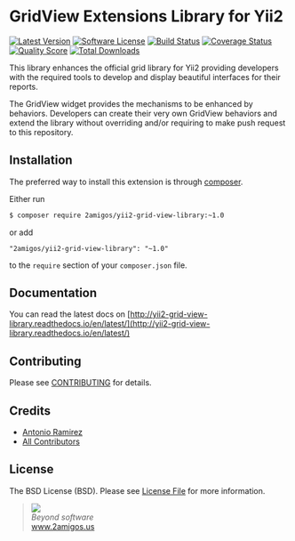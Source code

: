 # GridView Extensions Library for Yii2

[![Latest Version](https://img.shields.io/github/tag/2amigos/yii2-grid-view-library.svg?style=flat-square&label=release)](https://github.com/2amigos/yii2-grid-view-library/tags)
[![Software License](https://img.shields.io/badge/license-MIT-brightgreen.svg?style=flat-square)](LICENSE.md)
[![Build Status](https://img.shields.io/travis/2amigos/yii2-grid-view-library/master.svg?style=flat-square)](https://travis-ci.org/2amigos/yii2-grid-view-library)
[![Coverage Status](https://img.shields.io/scrutinizer/coverage/g/2amigos/yii2-grid-view-library.svg?style=flat-square)](https://scrutinizer-ci.com/g/2amigos/yii2-grid-view-library/code-structure)
[![Quality Score](https://img.shields.io/scrutinizer/g/2amigos/yii2-grid-view-library.svg?style=flat-square)](https://scrutinizer-ci.com/g/2amigos/yii2-grid-view-library)
[![Total Downloads](https://poser.pugx.org/2amigos/yii2-grid-view-library/downloads)](https://packagist.org/packages/2amigos/yii2-grid-view-library)

This library enhances the official grid library for Yii2 providing developers with the required tools to develop and 
display beautiful interfaces for their reports.

The GridView widget provides the mechanisms to be enhanced by behaviors. Developers can create their very 
own GridView behaviors and extend the library without overriding and/or requiring to make push request to this 
repository. 

## Installation

The preferred way to install this extension is through [composer](http://getcomposer.org/download/).

Either run

```bash
$ composer require 2amigos/yii2-grid-view-library:~1.0
```

or add

```
"2amigos/yii2-grid-view-library": "~1.0"
```

to the `require` section of your `composer.json` file.

## Documentation 

You can read the latest docs on [http://yii2-grid-view-library.readthedocs.io/en/latest/](http://yii2-grid-view-library.readthedocs.io/en/latest/)

## Contributing

Please see [CONTRIBUTING](CONTRIBUTING.md) for details.

## Credits

- [Antonio Ramirez](https://github.com/tonydspaniard)
- [All Contributors](https://github.com/2amigos/yii2-grid-view-library/graphs/contributors)

## License

The BSD License (BSD). Please see [License File](LICENSE.md) for more information.

<blockquote>
    <a href="http://www.2amigos.us"><img src="http://www.gravatar.com/avatar/55363394d72945ff7ed312556ec041e0.png"></a><br>
    <i>Beyond software</i><br>
    <a href="http://www.2amigos.us">www.2amigos.us</a>
</blockquote>
